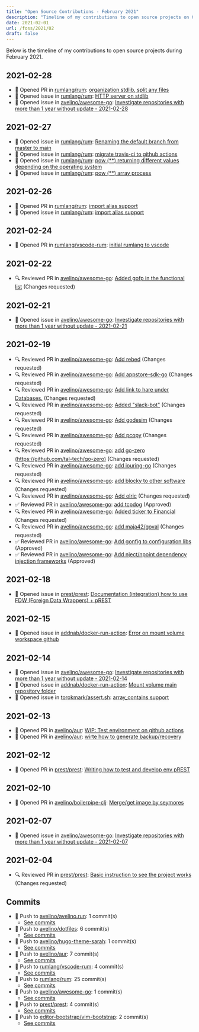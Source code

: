 ```yaml
---
title: "Open Source Contributions - February 2021"
description: "Timeline of my contributions to open source projects on GitHub during February 2021."
date: 2021-02-01
url: /foss/2021/02
draft: false
---
```


Below is the timeline of my contributions to open source projects during February 2021.

## 2021-02-28

- 🔀 Opened PR in [rumlang/rum](https://github.com/rumlang/rum): [organization stdlib, split any files](https://github.com/rumlang/rum/pull/142)
- 🐛 Opened issue in [rumlang/rum](https://github.com/rumlang/rum): [HTTP server on stdlib](https://github.com/rumlang/rum/issues/143)
- 🐛 Opened issue in [avelino/awesome-go](https://github.com/avelino/awesome-go): [Investigate repositories with more than 1 year without update - 2021-02-28](https://github.com/avelino/awesome-go/issues/3512)

## 2021-02-27

- 🐛 Opened issue in [rumlang/rum](https://github.com/rumlang/rum): [Renaming the default branch from master to main](https://github.com/rumlang/rum/issues/141)
- 🐛 Opened issue in [rumlang/rum](https://github.com/rumlang/rum): [migrate travis-ci to github actions](https://github.com/rumlang/rum/issues/140)
- 🐛 Opened issue in [rumlang/rum](https://github.com/rumlang/rum): [pow (**) returning different values depending on the operating system](https://github.com/rumlang/rum/issues/139)
- 🐛 Opened issue in [rumlang/rum](https://github.com/rumlang/rum): [pow (**) array process](https://github.com/rumlang/rum/issues/138)

## 2021-02-26

- 🔀 Opened PR in [rumlang/rum](https://github.com/rumlang/rum): [import alias support](https://github.com/rumlang/rum/pull/136)
- 🐛 Opened issue in [rumlang/rum](https://github.com/rumlang/rum): [import alias support](https://github.com/rumlang/rum/issues/137)

## 2021-02-24

- 🔀 Opened PR in [rumlang/vscode-rum](https://github.com/rumlang/vscode-rum): [initial rumlang to vscode](https://github.com/rumlang/vscode-rum/pull/1)

## 2021-02-22

- 🔍 Reviewed PR in [avelino/awesome-go](https://github.com/avelino/awesome-go): [Added gofp in the functional list](https://github.com/avelino/awesome-go/pull/3507#pullrequestreview-595453412) (Changes requested)

## 2021-02-21

- 🐛 Opened issue in [avelino/awesome-go](https://github.com/avelino/awesome-go): [Investigate repositories with more than 1 year without update - 2021-02-21](https://github.com/avelino/awesome-go/issues/3499)

## 2021-02-19

- 🔍 Reviewed PR in [avelino/awesome-go](https://github.com/avelino/awesome-go): [Add rebed](https://github.com/avelino/awesome-go/pull/3494#pullrequestreview-594117899) (Changes requested)
- 🔍 Reviewed PR in [avelino/awesome-go](https://github.com/avelino/awesome-go): [Add appstore-sdk-go](https://github.com/avelino/awesome-go/pull/3493#pullrequestreview-594117233) (Changes requested)
- 🔍 Reviewed PR in [avelino/awesome-go](https://github.com/avelino/awesome-go): [Add link to hare under Databases.](https://github.com/avelino/awesome-go/pull/3490#pullrequestreview-594113826) (Changes requested)
- 🔍 Reviewed PR in [avelino/awesome-go](https://github.com/avelino/awesome-go): [Added "slack-bot"](https://github.com/avelino/awesome-go/pull/3484#pullrequestreview-594112434) (Changes requested)
- 🔍 Reviewed PR in [avelino/awesome-go](https://github.com/avelino/awesome-go): [Add godesim](https://github.com/avelino/awesome-go/pull/3483#pullrequestreview-594110571) (Changes requested)
- 🔍 Reviewed PR in [avelino/awesome-go](https://github.com/avelino/awesome-go): [Add pcopy](https://github.com/avelino/awesome-go/pull/3482#pullrequestreview-594108209) (Changes requested)
- 🔍 Reviewed PR in [avelino/awesome-go](https://github.com/avelino/awesome-go): [add go-zero (https://github.com/tal-tech/go-zero)](https://github.com/avelino/awesome-go/pull/3480#pullrequestreview-594107064) (Changes requested)
- 🔍 Reviewed PR in [avelino/awesome-go](https://github.com/avelino/awesome-go): [add iouring-go](https://github.com/avelino/awesome-go/pull/3479#pullrequestreview-594105893) (Changes requested)
- 🔍 Reviewed PR in [avelino/awesome-go](https://github.com/avelino/awesome-go): [add blocky to other software](https://github.com/avelino/awesome-go/pull/3476#pullrequestreview-594104264) (Changes requested)
- 🔍 Reviewed PR in [avelino/awesome-go](https://github.com/avelino/awesome-go): [Add olric](https://github.com/avelino/awesome-go/pull/3475#pullrequestreview-594103512) (Changes requested)
- ✅ Reviewed PR in [avelino/awesome-go](https://github.com/avelino/awesome-go): [add tcpdog](https://github.com/avelino/awesome-go/pull/3472#pullrequestreview-594051235) (Approved)
- 🔍 Reviewed PR in [avelino/awesome-go](https://github.com/avelino/awesome-go): [Added ticker to Financial](https://github.com/avelino/awesome-go/pull/3470#pullrequestreview-594049735) (Changes requested)
- 🔍 Reviewed PR in [avelino/awesome-go](https://github.com/avelino/awesome-go): [add maja42/goval](https://github.com/avelino/awesome-go/pull/3466#pullrequestreview-594041202) (Changes requested)
- ✅ Reviewed PR in [avelino/awesome-go](https://github.com/avelino/awesome-go): [Add gonfig to configuration libs](https://github.com/avelino/awesome-go/pull/3465#pullrequestreview-594040326) (Approved)
- ✅ Reviewed PR in [avelino/awesome-go](https://github.com/avelino/awesome-go): [Add nject/npoint dependency injection frameworks](https://github.com/avelino/awesome-go/pull/3463#pullrequestreview-594037180) (Approved)

## 2021-02-18

- 🐛 Opened issue in [prest/prest](https://github.com/prest/prest): [Documentation (integration) how to use FDW (Foreign Data Wrappers) + pREST](https://github.com/prest/prest/issues/511)

## 2021-02-15

- 🐛 Opened issue in [addnab/docker-run-action](https://github.com/addnab/docker-run-action): [Error on mount volume workspace github](https://github.com/addnab/docker-run-action/issues/5)

## 2021-02-14

- 🐛 Opened issue in [avelino/awesome-go](https://github.com/avelino/awesome-go): [Investigate repositories with more than 1 year without update - 2021-02-14](https://github.com/avelino/awesome-go/issues/3486)
- 🐛 Opened issue in [addnab/docker-run-action](https://github.com/addnab/docker-run-action): [Mount volume main repository folder](https://github.com/addnab/docker-run-action/issues/4)
- 🐛 Opened issue in [torokmark/assert.sh](https://github.com/torokmark/assert.sh): [array_contains support](https://github.com/torokmark/assert.sh/issues/8)

## 2021-02-13

- 🔀 Opened PR in [avelino/aur](https://github.com/avelino/aur): [WIP: Test environment on github actions](https://github.com/avelino/aur/pull/14)
- 🔀 Opened PR in [avelino/aur](https://github.com/avelino/aur): [wirte how to generate backup/recovery](https://github.com/avelino/aur/pull/13)

## 2021-02-12

- 🔀 Opened PR in [prest/prest](https://github.com/prest/prest): [Writing how to test and develop env pREST](https://github.com/prest/prest/pull/509)

## 2021-02-10

- 🔀 Opened PR in [avelino/boilerpipe-clj](https://github.com/avelino/boilerpipe-clj): [Merge/get image by seymores](https://github.com/avelino/boilerpipe-clj/pull/1)

## 2021-02-07

- 🐛 Opened issue in [avelino/awesome-go](https://github.com/avelino/awesome-go): [Investigate repositories with more than 1 year without update - 2021-02-07](https://github.com/avelino/awesome-go/issues/3477)

## 2021-02-04

- 🔍 Reviewed PR in [prest/prest](https://github.com/prest/prest): [Basic instruction to see the project works](https://github.com/prest/prest/pull/501#pullrequestreview-582946936) (Changes requested)

## Commits

- 🔨 Push to [avelino/avelino.run](https://github.com/avelino/avelino.run): 1 commit(s)
  - [See commits](https://github.com/avelino/avelino.run/commits?author=avelino&since=2021-02-01T00:00:00Z&until=2021-02-28T23:59:59Z)
- 🔨 Push to [avelino/dotfiles](https://github.com/avelino/dotfiles): 6 commit(s)
  - [See commits](https://github.com/avelino/dotfiles/commits?author=avelino&since=2021-02-01T00:00:00Z&until=2021-02-28T23:59:59Z)
- 🔨 Push to [avelino/hugo-theme-sarah](https://github.com/avelino/hugo-theme-sarah): 1 commit(s)
  - [See commits](https://github.com/avelino/hugo-theme-sarah/commits?author=avelino&since=2021-02-01T00:00:00Z&until=2021-02-28T23:59:59Z)
- 🔨 Push to [avelino/aur](https://github.com/avelino/aur): 7 commit(s)
  - [See commits](https://github.com/avelino/aur/commits?author=avelino&since=2021-02-01T00:00:00Z&until=2021-02-28T23:59:59Z)
- 🔨 Push to [rumlang/vscode-rum](https://github.com/rumlang/vscode-rum): 4 commit(s)
  - [See commits](https://github.com/rumlang/vscode-rum/commits?author=avelino&since=2021-02-01T00:00:00Z&until=2021-02-28T23:59:59Z)
- 🔨 Push to [rumlang/rum](https://github.com/rumlang/rum): 25 commit(s)
  - [See commits](https://github.com/rumlang/rum/commits?author=avelino&since=2021-02-01T00:00:00Z&until=2021-02-28T23:59:59Z)
- 🔨 Push to [avelino/awesome-go](https://github.com/avelino/awesome-go): 1 commit(s)
  - [See commits](https://github.com/avelino/awesome-go/commits?author=avelino&since=2021-02-01T00:00:00Z&until=2021-02-28T23:59:59Z)
- 🔨 Push to [prest/prest](https://github.com/prest/prest): 4 commit(s)
  - [See commits](https://github.com/prest/prest/commits?author=avelino&since=2021-02-01T00:00:00Z&until=2021-02-28T23:59:59Z)
- 🔨 Push to [editor-bootstrap/vim-bootstrap](https://github.com/editor-bootstrap/vim-bootstrap): 2 commit(s)
  - [See commits](https://github.com/editor-bootstrap/vim-bootstrap/commits?author=avelino&since=2021-02-01T00:00:00Z&until=2021-02-28T23:59:59Z)

